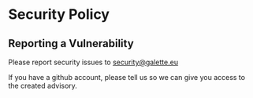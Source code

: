 # Security Policy

## Reporting a Vulnerability

Please report security issues to security@galette.eu

If you have a github account, please tell us so we can give you access to the created advisory.
